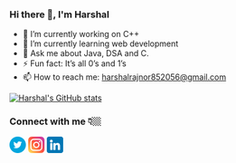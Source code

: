 ### Hi there 👋, I'm Harshal


- 🔭 I’m currently working on C++
- 🌱 I’m currently learning web development
- 💬 Ask me about Java, DSA and C.
- ⚡ Fun fact: It’s all 0’s and 1’s
- 📫 How to reach me: harshalrajnor852056@gmail.com

[![Harshal's GitHub stats](https://github-readme-stats.vercel.app/api?username=HarshalRajnoor&theme=dark)](https://github.com/harshal-rajnoor/github-readme-stats)

### Connect with me 👇🏼
[![Twitter](/images/twitter.png)](https://twitter.com/harshal_rajnor) [![Instagram](/images/instagram.png)](https://www.instagram.com/harshal_rajnoor/) [![Linkedin](/images/linkedin.png)](https://www.linkedin.com/in/harshal-rajnoor-403028195/)
